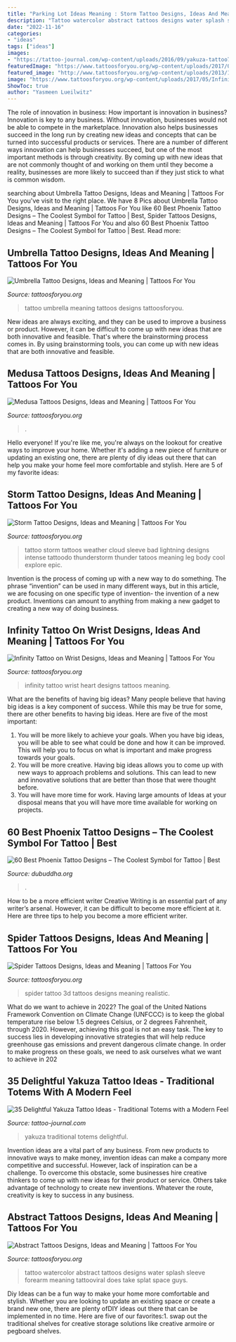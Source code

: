 ```yaml
---
title: "Parking Lot Ideas Meaning : Storm Tattoo Designs, Ideas And Meaning"
description: "Tattoo watercolor abstract tattoos designs water splash sleeve forearm meaning tattooviral does take splat space guys"
date: "2022-11-16"
categories:
- "ideas"
tags: ["ideas"]
images:
- "https://tattoo-journal.com/wp-content/uploads/2016/09/yakuza-tattoo7-650x650.jpg"
featuredImage: "https://www.tattoosforyou.org/wp-content/uploads/2017/08/Umbrella-Tattoo-Images.jpg"
featured_image: "http://www.tattoosforyou.org/wp-content/uploads/2013/11/Spider-Tattoo-3D-768x1024.jpg"
image: "https://www.tattoosforyou.org/wp-content/uploads/2017/05/Infinity-Heart-Tattoo-Wrist.jpg"
ShowToc: true
author: "Yasmeen Lueilwitz"
---
```



The role of innovation in business: How important is innovation in business?
Innovation is key to any business. Without innovation, businesses would not be able to compete in the marketplace. Innovation also helps businesses succeed in the long run by creating new ideas and concepts that can be turned into successful products or services. There are a number of different ways innovation can help businesses succeed, but one of the most important methods is through creativity. By coming up with new ideas that are not commonly thought of and working on them until they become a reality, businesses are more likely to succeed than if they just stick to what is common wisdom.

	

		
searching about Umbrella Tattoo Designs, Ideas and Meaning | Tattoos For You you've visit to the right place. We have 8 Pics about Umbrella Tattoo Designs, Ideas and Meaning | Tattoos For You like 60 Best Phoenix Tattoo Designs – The Coolest Symbol for Tattoo | Best, Spider Tattoos Designs, Ideas and Meaning | Tattoos For You and also 60 Best Phoenix Tattoo Designs – The Coolest Symbol for Tattoo | Best. Read more:
		
    
## Umbrella Tattoo Designs, Ideas And Meaning | Tattoos For You

<img loading=lazy src="https://www.tattoosforyou.org/wp-content/uploads/2017/08/Umbrella-Tattoo-Images.jpg" onerror="this.onerror=null;this.src='https://tse1.mm.bing.net/th?id=OIP.9eh2bKEmWoO_nXT6Sb-h3QHaJ3&amp;pid=15.1';" alt="Umbrella Tattoo Designs, Ideas and Meaning | Tattoos For You">

_Source: tattoosforyou.org_

>tattoo umbrella meaning tattoos designs tattoosforyou. 

	

New ideas are always exciting, and they can be used to improve a business or product. However, it can be difficult to come up with new ideas that are both innovative and feasible. That's where the brainstorming process comes in. By using brainstorming tools, you can come up with new ideas that are both innovative and feasible.

    
## Medusa Tattoos Designs, Ideas And Meaning | Tattoos For You

<img loading=lazy src="https://www.tattoosforyou.org/wp-content/uploads/2016/05/Medusa-Tattoos.jpg" onerror="this.onerror=null;this.src='https://tse2.mm.bing.net/th?id=OIP._sn6nyWbncwUeb0DEyGkzgHaJ3&amp;pid=15.1';" alt="Medusa Tattoos Designs, Ideas and Meaning | Tattoos For You">

_Source: tattoosforyou.org_

>. 

	

Hello everyone! If you're like me, you're always on the lookout for creative ways to improve your home. Whether it's adding a new piece of furniture or updating an existing one, there are plenty of diy ideas out there that can help you make your home feel more comfortable and stylish. Here are 5 of my favorite ideas: 

    
## Storm Tattoo Designs, Ideas And Meaning | Tattoos For You

<img loading=lazy src="https://www.tattoosforyou.org/wp-content/uploads/2017/08/Storm-Tattoos.jpg" onerror="this.onerror=null;this.src='https://tse3.mm.bing.net/th?id=OIP.1Q5lFw_jzm8u3ZErltb8-QHaHa&amp;pid=15.1';" alt="Storm Tattoo Designs, Ideas and Meaning | Tattoos For You">

_Source: tattoosforyou.org_

>tattoo storm tattoos weather cloud sleeve bad lightning designs intense tattoodo thunderstorm thunder tatoos meaning leg body cool explore epic. 

	

Invention is the process of coming up with a new way to do something. The phrase “invention” can be used in many different ways, but in this article, we are focusing on one specific type of invention- the invention of a new product. Inventions can amount to anything from making a new gadget to creating a new way of doing business.

    
## Infinity Tattoo On Wrist Designs, Ideas And Meaning | Tattoos For You

<img loading=lazy src="https://www.tattoosforyou.org/wp-content/uploads/2017/05/Infinity-Heart-Tattoo-Wrist.jpg" onerror="this.onerror=null;this.src='https://tse1.mm.bing.net/th?id=OIP.yjQi-oWbFhJDcrjiVULLhgHaJ4&amp;pid=15.1';" alt="Infinity Tattoo on Wrist Designs, Ideas and Meaning | Tattoos For You">

_Source: tattoosforyou.org_

>infinity tattoo wrist heart designs tattoos meaning. 

	

What are the benefits of having big ideas?
Many people believe that having big ideas is a key component of success. While this may be true for some, there are other benefits to having big ideas. Here are five of the most important: 
1. You will be more likely to achieve your goals. When you have big ideas, you will be able to see what could be done and how it can be improved. This will help you to focus on what is important and make progress towards your goals. 
2. You will be more creative. Having big ideas allows you to come up with new ways to approach problems and solutions. This can lead to new and innovative solutions that are better than those that were thought before. 
3. You will have more time for work. Having large amounts of Ideas at your disposal means that you will have more time available for working on projects.

    
## 60 Best Phoenix Tattoo Designs – The Coolest Symbol For Tattoo | Best

<img loading=lazy src="http://www.dubuddha.org/wp-content/uploads/2016/11/girls-phoenix-tattoo-by-Michael-T-James.jpg" onerror="this.onerror=null;this.src='https://tse2.mm.bing.net/th?id=OIP.Mw5TnIMIRdYs0mbXHu92uAHaHa&amp;pid=15.1';" alt="60 Best Phoenix Tattoo Designs – The Coolest Symbol for Tattoo | Best">

_Source: dubuddha.org_

>. 

	

How to be a more efficient writer
Creative Writing is an essential part of any writer’s arsenal. However, it can be difficult to become more efficient at it. Here are three tips to help you become a more efficient writer.

    
## Spider Tattoos Designs, Ideas And Meaning | Tattoos For You

<img loading=lazy src="http://www.tattoosforyou.org/wp-content/uploads/2013/11/Spider-Tattoo-3D-768x1024.jpg" onerror="this.onerror=null;this.src='https://tse2.mm.bing.net/th?id=OIP.4DLYgCHISR1ay4zcRz5gMwHaJ4&amp;pid=15.1';" alt="Spider Tattoos Designs, Ideas and Meaning | Tattoos For You">

_Source: tattoosforyou.org_

>spider tattoo 3d tattoos designs meaning realistic. 

	

What do we want to achieve in 2022?
The goal of the United Nations Framework Convention on Climate Change (UNFCCC) is to keep the global temperature rise below 1.5 degrees Celsius, or 2 degrees Fahrenheit, through 2020. However, achieving this goal is not an easy task. The key to success lies in developing innovative strategies that will help reduce greenhouse gas emissions and prevent dangerous climate change. In order to make progress on these goals, we need to ask ourselves what we want to achieve in 202
    
## 35 Delightful Yakuza Tattoo Ideas - Traditional Totems With A Modern Feel

<img loading=lazy src="https://tattoo-journal.com/wp-content/uploads/2016/09/yakuza-tattoo7-650x650.jpg" onerror="this.onerror=null;this.src='https://tse4.mm.bing.net/th?id=OIP.AF4_gsKpUc5lZ3Mc6tgwaQHaHa&amp;pid=15.1';" alt="35 Delightful Yakuza Tattoo Ideas - Traditional Totems with a Modern Feel">

_Source: tattoo-journal.com_

>yakuza traditional totems delightful. 

	

Invention ideas are a vital part of any business. From new products to innovative ways to make money, invention ideas can make a company more competitive and successful. However, lack of inspiration can be a challenge. To overcome this obstacle, some businesses hire creative thinkers to come up with new ideas for their product or service. Others take advantage of technology to create new inventions. Whatever the route, creativity is key to success in any business.

    
## Abstract Tattoos Designs, Ideas And Meaning | Tattoos For You

<img loading=lazy src="https://www.tattoosforyou.org/wp-content/uploads/2016/05/Abstract-Watercolor-Tattoo.jpg" onerror="this.onerror=null;this.src='https://tse1.mm.bing.net/th?id=OIP.X_7cUG5VIQ2DW4lofdJiYwHaJ4&amp;pid=15.1';" alt="Abstract Tattoos Designs, Ideas and Meaning | Tattoos For You">

_Source: tattoosforyou.org_

>tattoo watercolor abstract tattoos designs water splash sleeve forearm meaning tattooviral does take splat space guys. 

	

Diy Ideas can be a fun way to make your home more comfortable and stylish. Whether you are looking to update an existing space or create a brand new one, there are plenty ofDIY ideas out there that can be implemented in no time. Here are five of our favorites:1. swap out the traditional shelves for creative storage solutions like creative armoire or pegboard shelves.
